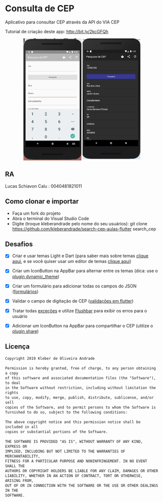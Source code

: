 # Consulta de CEP

Aplicativo para consultar CEP através da API do VIA CEP

Tutorial de criação deste app: http://bit.ly/2kcGFQh

<p align="center">
    <img src="https://github.com/lucascalu/search-cep-aulas-flutter-master/blob/master/screenshots/screen1.png" height="400"/>
    <img src="https://github.com/lucascalu/search-cep-aulas-flutter-master/blob/master/screenshots/screen2.png" height="400"/>
</p>

## RA
Lucas Schiavon Calu : 0040481821011

## Como clonar e importar

-   Faça um fork do projeto
-   Abra o terminal do Visual Studio Code
-   Digite (troque kleberandrade pelo nome do seu usuários): git clone https://github.com/kleberandrade/search-cep-aulas-flutter search_cep

## Desafios

- [x] Criar e usar temas Light e Dart (para saber mais sobre temas [clique aqui](https://flutter.dev/docs/cookbook/design/themes), e se você quiser usar um editor de temas [clique aqui](https://rxlabz.github.io/panache/#/))
- [x] Criar um IconButton na AppBar para alternar entre os temas (dica: use o [plugin dynamic_theme](https://pub.dev/packages/dynamic_theme))
- [x] Criar um formulário para adicionar todas os campos do JSON ([formulários](https://flutter.dev/docs/cookbook/forms))
- [x] Validar o campo de digitação de CEP ([validações em flutter](https://medium.com/@nitishk72/form-validation-in-flutter-d762fbc9212c))
- [x] Tratar todas [exceções](https://www.youtube.com/watch?v=qAzxZJ8NRwI) e utilize [Flushbar](https://pub.dev/packages/flushbar) para exibir os erros para o usuário
- [x] Adicionar um IconButton na AppBar para compartilhar o CEP (utilize o [plugin share](https://pub.dev/packages/share))



## Licença

    Copyright 2019 Kleber de Oliveira Andrade
    
    Permission is hereby granted, free of charge, to any person obtaining a copy
    of this software and associated documentation files (the "Software"), to deal
    in the Software without restriction, including without limitation the rights
    to use, copy, modify, merge, publish, distribute, sublicense, and/or sell
    copies of the Software, and to permit persons to whom the Software is
    furnished to do so, subject to the following conditions:
    
    The above copyright notice and this permission notice shall be included in all
    copies or substantial portions of the Software.
    
    THE SOFTWARE IS PROVIDED "AS IS", WITHOUT WARRANTY OF ANY KIND, EXPRESS OR
    IMPLIED, INCLUDING BUT NOT LIMITED TO THE WARRANTIES OF MERCHANTABILITY,
    FITNESS FOR A PARTICULAR PURPOSE AND NONINFRINGEMENT. IN NO EVENT SHALL THE
    AUTHORS OR COPYRIGHT HOLDERS BE LIABLE FOR ANY CLAIM, DAMAGES OR OTHER
    LIABILITY, WHETHER IN AN ACTION OF CONTRACT, TORT OR OTHERWISE, ARISING FROM,
    OUT OF OR IN CONNECTION WITH THE SOFTWARE OR THE USE OR OTHER DEALINGS IN THE
    SOFTWARE.
